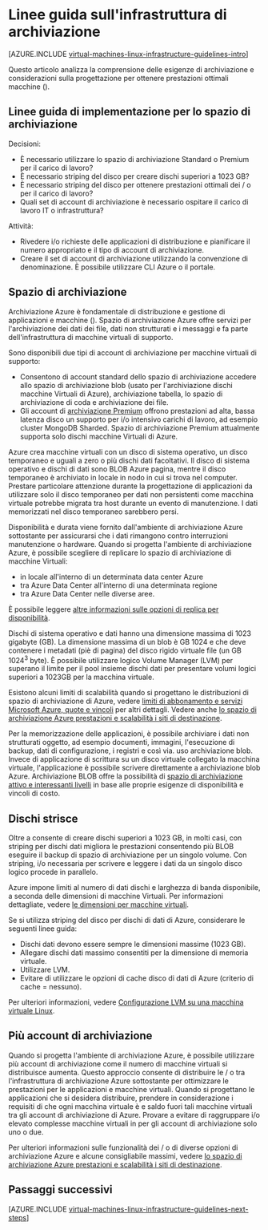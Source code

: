 <properties
    pageTitle="Linee guida per lo spazio di archiviazione soluzioni | Microsoft Azure"
    description="Informazioni sulle linee guida di progettazione e implementazione fondamentali per la distribuzione di soluzioni di archiviazione in servizi di infrastruttura Azure."
    documentationCenter=""
    services="virtual-machines-linux"
    authors="iainfoulds"
    manager="timlt"
    editor=""
    tags="azure-resource-manager"/>

<tags
    ms.service="virtual-machines-linux"
    ms.workload="infrastructure-services"
    ms.tgt_pltfrm="vm-linux"
    ms.devlang="na"
    ms.topic="article"
    ms.date="09/08/2016"
    ms.author="iainfou"/>

# <a name="storage-infrastructure-guidelines"></a>Linee guida sull'infrastruttura di archiviazione

[AZURE.INCLUDE [virtual-machines-linux-infrastructure-guidelines-intro](../../includes/virtual-machines-linux-infrastructure-guidelines-intro.md)] 

Questo articolo analizza la comprensione delle esigenze di archiviazione e considerazioni sulla progettazione per ottenere prestazioni ottimali macchine ().


## <a name="implementation-guidelines-for-storage"></a>Linee guida di implementazione per lo spazio di archiviazione

Decisioni:

- È necessario utilizzare lo spazio di archiviazione Standard o Premium per il carico di lavoro?
- È necessario striping del disco per creare dischi superiori a 1023 GB?
- È necessario striping del disco per ottenere prestazioni ottimali dei / o per il carico di lavoro?
- Quali set di account di archiviazione è necessario ospitare il carico di lavoro IT o infrastruttura?

Attività:

- Rivedere i/o richieste delle applicazioni di distribuzione e pianificare il numero appropriato e il tipo di account di archiviazione.
- Creare il set di account di archiviazione utilizzando la convenzione di denominazione. È possibile utilizzare CLI Azure o il portale.


## <a name="storage"></a>Spazio di archiviazione

Archiviazione Azure è fondamentale di distribuzione e gestione di applicazioni e macchine (). Spazio di archiviazione Azure offre servizi per l'archiviazione dei dati dei file, dati non strutturati e i messaggi e fa parte dell'infrastruttura di macchine virtuali di supporto.

Sono disponibili due tipi di account di archiviazione per macchine virtuali di supporto:

- Consentono di account standard dello spazio di archiviazione accedere allo spazio di archiviazione blob (usato per l'archiviazione dischi macchine Virtuali di Azure), archiviazione tabella, lo spazio di archiviazione di coda e archiviazione dei file.
- Gli account di [archiviazione Premium](../storage/storage-premium-storage.md) offrono prestazioni ad alta, bassa latenza disco un supporto per i/o intensivo carichi di lavoro, ad esempio cluster MongoDB Sharded. Spazio di archiviazione Premium attualmente supporta solo dischi macchine Virtuali di Azure.

Azure crea macchine virtuali con un disco di sistema operativo, un disco temporaneo e uguali a zero o più dischi dati facoltativi. Il disco di sistema operativo e dischi di dati sono BLOB Azure pagina, mentre il disco temporaneo è archiviato in locale in nodo in cui si trova nel computer. Prestare particolare attenzione durante la progettazione di applicazioni da utilizzare solo il disco temporaneo per dati non persistenti come macchina virtuale potrebbe migrata tra host durante un evento di manutenzione. I dati memorizzati nel disco temporaneo sarebbero persi.

Disponibilità e durata viene fornito dall'ambiente di archiviazione Azure sottostante per assicurarsi che i dati rimangono contro interruzioni manutenzione o hardware. Quando si progetta l'ambiente di archiviazione Azure, è possibile scegliere di replicare lo spazio di archiviazione di macchine Virtuali:

- in locale all'interno di un determinata data center Azure
- tra Azure Data Center all'interno di una determinata regione
- tra Azure Data Center nelle diverse aree.

È possibile leggere [altre informazioni sulle opzioni di replica per disponibilità](../storage/storage-introduction.md#replication-for-durability-and-high-availability).

Dischi di sistema operativo e dati hanno una dimensione massima di 1023 gigabyte (GB). La dimensione massima di un blob è GB 1024 e che deve contenere i metadati (piè di pagina) del disco rigido virtuale file (un GB 1024<sup>3</sup> byte). È possibile utilizzare logico Volume Manager (LVM) per superano il limite per il pool insieme dischi dati per presentare volumi logici superiori a 1023GB per la macchina virtuale.

Esistono alcuni limiti di scalabilità quando si progettano le distribuzioni di spazio di archiviazione di Azure, vedere [limiti di abbonamento e servizi Microsoft Azure, quote e vincoli](azure-subscription-service-limits.md#storage-limits) per altri dettagli. Vedere anche [lo spazio di archiviazione Azure prestazioni e scalabilità i siti di destinazione](../storage/storage-scalability-targets.md).

Per la memorizzazione delle applicazioni, è possibile archiviare i dati non strutturati oggetto, ad esempio documenti, immagini, l'esecuzione di backup, dati di configurazione, i registri e così via. uso archiviazione blob. Invece di applicazione di scrittura su un disco virtuale collegato la macchina virtuale, l'applicazione è possibile scrivere direttamente a archiviazione blob Azure. Archiviazione BLOB offre la possibilità di [spazio di archiviazione attivo e interessanti livelli](../storage/storage-blob-storage-tiers.md) in base alle proprie esigenze di disponibilità e vincoli di costo.


## <a name="striped-disks"></a>Dischi strisce
Oltre a consente di creare dischi superiori a 1023 GB, in molti casi, con striping per dischi dati migliora le prestazioni consentendo più BLOB eseguire il backup di spazio di archiviazione per un singolo volume. Con striping, i/o necessaria per scrivere e leggere i dati da un singolo disco logico procede in parallelo.

Azure impone limiti al numero di dati dischi e larghezza di banda disponibile, a seconda delle dimensioni di macchine Virtuali. Per informazioni dettagliate, vedere [le dimensioni per macchine virtuali](virtual-machines-linux-sizes.md).

Se si utilizza striping del disco per dischi di dati di Azure, considerare le seguenti linee guida:

- Dischi dati devono essere sempre le dimensioni massime (1023 GB).
- Allegare dischi dati massimo consentiti per la dimensione di memoria virtuale.
- Utilizzare LVM.
- Evitare di utilizzare le opzioni di cache disco di dati di Azure (criterio di cache = nessuno).

Per ulteriori informazioni, vedere [Configurazione LVM su una macchina virtuale Linux](virtual-machines-linux-configure-lvm.md).


## <a name="multiple-storage-accounts"></a>Più account di archiviazione

Quando si progetta l'ambiente di archiviazione Azure, è possibile utilizzare più account di archiviazione come il numero di macchine virtuali si distribuisce aumenta. Questo approccio consente di distribuire le / o tra l'infrastruttura di archiviazione Azure sottostante per ottimizzare le prestazioni per le applicazioni e macchine virtuali. Quando si progettano le applicazioni che si desidera distribuire, prendere in considerazione i requisiti di che ogni macchina virtuale è e saldo fuori tali macchine virtuali tra gli account di archiviazione di Azure. Provare a evitare di raggruppare i/o elevato complesse macchine virtuali in per gli account di archiviazione solo uno o due.

Per ulteriori informazioni sulle funzionalità dei / o di diverse opzioni di archiviazione Azure e alcune consigliabile massimi, vedere [lo spazio di archiviazione Azure prestazioni e scalabilità i siti di destinazione](../storage/storage-scalability-targets.md).


## <a name="next-steps"></a>Passaggi successivi

[AZURE.INCLUDE [virtual-machines-linux-infrastructure-guidelines-next-steps](../../includes/virtual-machines-linux-infrastructure-guidelines-next-steps.md)] 